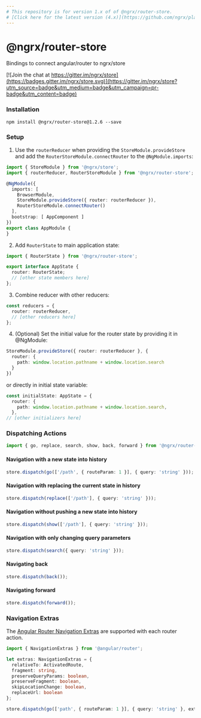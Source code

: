 ```yaml
---
# This repository is for version 1.x of of @ngrx/router-store.
# [Click here for the latest version (4.x)](https://github.com/ngrx/platform)
---
```


# @ngrx/router-store
Bindings to connect angular/router to ngrx/store

[![Join the chat at https://gitter.im/ngrx/store](https://badges.gitter.im/ngrx/store.svg)](https://gitter.im/ngrx/store?utm_source=badge&utm_medium=badge&utm_campaign=pr-badge&utm_content=badge)

### Installation

  ```
  npm install @ngrx/router-store@1.2.6 --save
  ```

### Setup

1. Use the `routerReducer` when providing the `StoreModule.provideStore` and add the `RouterStoreModule.connectRouter` to the `@NgModule.imports`:

  ```ts
  import { StoreModule } from '@ngrx/store';
  import { routerReducer, RouterStoreModule } from '@ngrx/router-store';

  @NgModule({
    imports: [
      BrowserModule,
      StoreModule.provideStore({ router: routerReducer }),
      RouterStoreModule.connectRouter()
    ],
    bootstrap: [ AppComponent ]
  })
  export class AppModule {
  }
  ```

2. Add `RouterState` to main application state:

  ```ts
  import { RouterState } from '@ngrx/router-store';

  export interface AppState {
    router: RouterState;
    // [other state members here]
  };
  ```

3. Combine reducer with other reducers:

  ```ts
  const reducers = {
    router: routerReducer,
    // [other reducers here]
  };

  ```

4. (Optional) Set the initial value for the router state by providing it in @NgModule:

  ```ts
  StoreModule.provideStore({ router: routerReducer }, {
    router: {
      path: window.location.pathname + window.location.search
    }
  })
  ```
  
  or directly in initial state variable:
  
  ```ts
  const initialState: AppState = {
    router: {
      path: window.location.pathname + window.location.search,
    },
  // [other initializers here]
  ```

### Dispatching Actions

  ```ts
  import { go, replace, search, show, back, forward } from '@ngrx/router-store';
  ```

#### Navigation with a new state into history

  ```ts
  store.dispatch(go(['/path', { routeParam: 1 }], { query: 'string' }));
  ```

#### Navigation with replacing the current state in history

  ```ts
  store.dispatch(replace(['/path'], { query: 'string' }));
  ```
#### Navigation without pushing a new state into history

  ```ts
  store.dispatch(show(['/path'], { query: 'string' }));
  ```

#### Navigation with only changing query parameters

  ```ts
  store.dispatch(search({ query: 'string' }));
  ```

#### Navigating back

  ```ts
  store.dispatch(back());
  ```

#### Navigating forward

  ```ts
  store.dispatch(forward());
  ```

### Navigation Extras

The [Angular Router Navigation Extras](https://angular.io/docs/ts/latest/api/router/index/NavigationExtras-interface.html) are supported with each router action.

```ts
import { NavigationExtras } from '@angular/router';

let extras: NavigationExtras = {
  relativeTo: ActivatedRoute,
  fragment: string,
  preserveQueryParams: boolean,
  preserveFragment: boolean,
  skipLocationChange: boolean,
  replaceUrl: boolean
};

store.dispatch(go(['path', { routeParam: 1 }], { query: 'string' }, extras));
```
